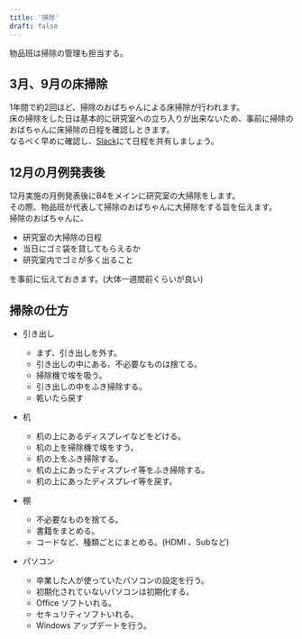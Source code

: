 ```yaml
---
title: '掃除'
draft: false
---
```


物品班は掃除の管理も担当する。

## 3月、9月の床掃除
1年間で約2回ほど、掃除のおばちゃんによる床掃除が行われます。  
床の掃除をした日は基本的に研究室への立ち入りが出来ないため、事前に掃除のおばちゃんに床掃除の日程を確認しときます。  
なるべく早めに確認し、[Slack](https://wiki.nislab.io/guidance/slack/)にて日程を共有しましょう。


## 12月の月例発表後

12月実施の月例発表後にB4をメインに研究室の大掃除をします。  
その際、物品班が代表して掃除のおばちゃんに大掃除をする旨を伝えます。  
掃除のおばちゃんに、
- 研究室の大掃除の日程
- 当日にゴミ袋を貸してもらえるか
- 研究室内でゴミが多く出ること

を事前に伝えておきます。(大体一週間前くらいが良い)

## 掃除の仕方
- 引き出し
    - まず、引き出しを外す。
    - 引き出しの中にある、不必要なものは捨てる。
    - 掃除機で埃を吸う。
    - 引き出しの中をふき掃除する。
    - 乾いたら戻す

- 机

    - 机の上にあるディスプレイなどをどける。
    - 机の上を掃除機で埃をすう。
    - 机の上をふき掃除する。
    - 机の上にあったディスプレイ等をふき掃除する。
    - 机の上にあったディスプレイ等を戻す。

- 棚
    - 不必要なものを捨てる。
    - 書籍をまとめる。
    - コードなど、種類ごとにまとめる。(HDMI 、Subなど)

- パソコン

    - 卒業した人が使っていたパソコンの設定を行う。
    - 初期化されていないパソコンは初期化する。
    - Office ソフトいれる。
    - セキュリティソフトいれる。
    - Windows アップデートを行う。
